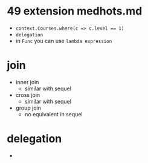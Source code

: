 # 49 extension medhots.md

- `context.Courses.where(c => c.level == 1)`
- `delegation`
- in `Func` you can use `lambda expression`

# join

- inner join
  - similar with sequel
- cross join
  - similar with sequel
- group join
  - no equivalent in sequel

# delegation

-
